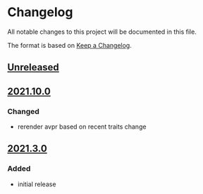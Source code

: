 # Changelog
All notable changes to this project will be documented in this file.

The format is based on [Keep a Changelog](https://keepachangelog.com/).

## [Unreleased]

## [2021.10.0]

### Changed
- rerender avpr based on recent traits change

## [2021.3.0]
### Added
- initial release

[Unreleased]: https://gitlab.com/yaq/yaqd-scpi/-/compare/v2021.10.0...master
[2021.10.0]: https://gitlab.com/yaq/yaqd-scpi/-/compare/v2021.3.0...v2021.10.0
[2021.3.0]: https://gitlab.com/yaq/yaqd-scpi/-/tags/v2021.3.0
